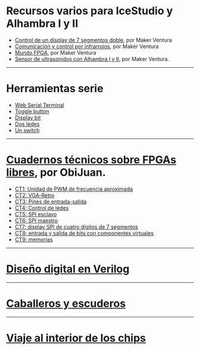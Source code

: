 # Recursos varios para IceStudio y Alhambra I y II

- [Control de un display de 7 segmentos doble](https://github.com/makerventura/FPGA-Display_2_Digitos_7segmentos), por Maker Ventura
- [Comunicación y control por infrarrojos](https://github.com/makerventura/FPGAs_Infrarrojos-Comunicacion-y-Control), por Maker Ventura
- [Mundo FPGA](https://github.com/makerventura/Mundo_FPGA_libre), por Maker Ventura
- [Sensor de ultrasonidos con Alhambra I y II](https://github.com/makerventura/FPGA-Ultrasonidos-Sensor-HCSR04), por Maker Ventura.

---

# Herramientas serie

- [Web Serial Terminal](https://obijuan.github.io/FPGA-WEB-Serial/WebTerm/index.html)
- [Toggle button](https://fpgawars.github.io/LOVE-FPGA/Software/Toggle/web/)
- [Display bit](https://fpgawars.github.io/LOVE-FPGA/Software/Display-Bit/web/index.html)
- [Dos ledes](https://fpgawars.github.io/LOVE-FPGA/Web-panels/Two-LEDs/panel.html)
- [Un switch](https://fpgawars.github.io/LOVE-FPGA/Web-panels/One-Switch/panel.html)

---

# [Cuadernos técnicos sobre FPGAs libres](https://github.com/Obijuan/Cuadernos-tecnicos-FPGAs-libres/wiki), por ObiJuan.

- [CT1: Unidad de PWM de frecuencia aproximada](https://github.com/Obijuan/Cuadernos-tecnicos-FPGAs-libres/wiki/CT.1:-Unidad-de-PWM-de-frecuencia-aproximada)
- [CT2: VGA-Retro](https://github.com/Obijuan/Cuadernos-tecnicos-FPGAs-libres/wiki/CT.2:-VGA-Retro:-Puesta-en-marcha.-MonsterLED)
- [CT3: Pines de entrada-salida](https://github.com/Obijuan/Cuadernos-tecnicos-FPGAs-libres/wiki/CT.3:-Pines-de-Entrada-Salida)
- [CT4: Control de ledes](https://github.com/Obijuan/Cuadernos-tecnicos-FPGAs-libres/wiki/CT.4:-Control-de-LEDs)
- [CT5: SPI esclavo](https://github.com/Obijuan/Cuadernos-tecnicos-FPGAs-libres/wiki/CT.5:-SPI-esclavo)
- [CT6: SPI maestro](https://github.com/Obijuan/Cuadernos-tecnicos-FPGAs-libres/wiki/CT.6:-SPI-maestro)
- [CT7: display SPI de cuatro dígitos de 7 segmentos](https://github.com/Obijuan/Cuadernos-tecnicos-FPGAs-libres/wiki/CT.7:-Display-SPI-de-4-d%C3%ADgitos-de-7-segmentos)
- [CT8: entrada y salida de bits con componentes virtuales](https://github.com/Obijuan/Cuadernos-tecnicos-FPGAs-libres/wiki/CT.8:-Entrada-y-Salida-de-bits-con-componentes-virtuales)
- [CT9: memorias](https://github.com/Obijuan/Cuadernos-tecnicos-FPGAs-libres/wiki/CT.9:-Memorias)

---

# [Diseño digital en Verilog](https://github.com/Obijuan/open-fpga-verilog-tutorial/wiki)

---


# [Caballeros y escuderos](https://github.com/Jesus89/logic-games/wiki/Caballeros-y-escuderos%3A-introducci%C3%B3n)

---


# [Viaje al interior de los chips](http://obijuan.github.io/intro-fpga.html)
